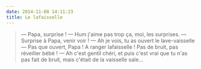 ```yaml
---
date: 2014-11-08 14:11:23
title: Le lafaisselle
---
```


> — Papa, surprise !
> — Hum j'aime pas trop ça, moi, les surprises.
> — Surprise à Papa, venir voir !
> — Ah je vois, tu as ouvert le lave-vaisselle
> — Pas que ouvert, Papa ! A ranger lafaisselle ! Pas de bruit, pas réveiller bébé !
> — Ah c'est gentil chéri, et puis c'est vrai que tu n'as pas fait de bruit, mais c'était de la vaisselle sale...

